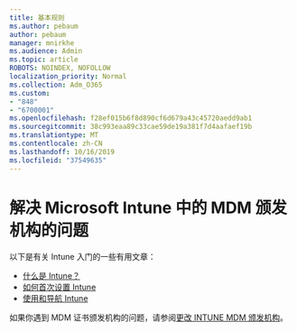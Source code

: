 ```yaml
---
title: 基本规则
ms.author: pebaum
author: pebaum
manager: mnirkhe
ms.audience: Admin
ms.topic: article
ROBOTS: NOINDEX, NOFOLLOW
localization_priority: Normal
ms.collection: Adm_O365
ms.custom:
- "848"
- "6700001"
ms.openlocfilehash: f28ef015b6f8d890cf6d679a43c45720aedd9ab1
ms.sourcegitcommit: 38c993eaa89c33cae59de19a381f7d4aafaef19b
ms.translationtype: MT
ms.contentlocale: zh-CN
ms.lasthandoff: 10/16/2019
ms.locfileid: "37549635"
---
```

# <a name="troubleshoot-issues-with-mdm-authority-in-microsoft-intune"></a>解决 Microsoft Intune 中的 MDM 颁发机构的问题

以下是有关 Intune 入门的一些有用文章：

- [什么是 Intune？](https://docs.microsoft.com/intune/what-is-intune)
- [如何首次设置 Intune](https://docs.microsoft.com/intune/setup-steps)
- [使用和导航 Intune](https://docs.microsoft.com/intune/tutorial-walkthrough-intune-portal)

如果你遇到 MDM 证书颁发机构的问题，请参阅[更改 INTUNE MDM 颁发机构](https://docs.microsoft.com/alchemyinsights/change-mdm-authority)。